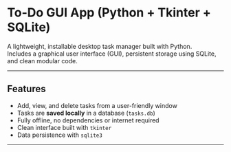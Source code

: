 # To-Do GUI App (Python + Tkinter + SQLite)

A lightweight, installable desktop task manager built with Python.  
Includes a graphical user interface (GUI), persistent storage using SQLite, and clean modular code.

---

## Features

- Add, view, and delete tasks from a user-friendly window
- Tasks are **saved locally** in a database (`tasks.db`)
- Fully offline, no dependencies or internet required
- Clean interface built with `tkinter`
- Data persistence with `sqlite3`

---

